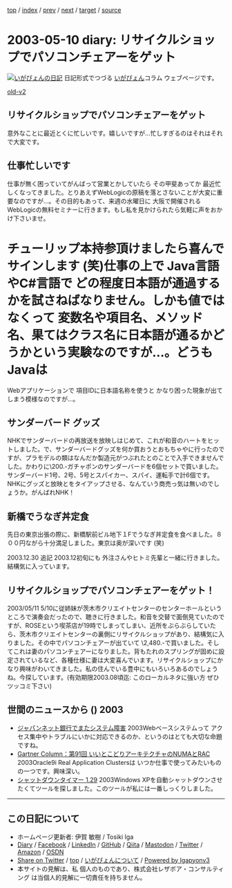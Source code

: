 [top](../index.html) 
 / [index](index.html) 
 / [prev](ig030506.html) 
 / [next](ig030515.html) 
 / [target](https://www.igapyon.jp/igapyon/diary/2003/ig030510.html) 
 / [source](https://github.com/igapyon/diary/blob/master/2003/ig030510.src.md) 

2003-05-10 diary: リサイクルショップでパソコンチェアーをゲット
=====================================================================================================
[![いがぴょんの日記](https://www.igapyon.jp/igapyon/diary/images/iga200306s.jpg "いがぴょん")](https://www.igapyon.jp/igapyon/diary/memo/memoigapyon.html) 日記形式でつづる [いがぴょん](https://www.igapyon.jp/igapyon/diary/memo/memoigapyon.html)コラム ウェブページです。

[old-v2](ig030510-orig.html)

## リサイクルショップでパソコンチェアーをゲット

意外なことに最近とくに忙しいです。嬉しいですが…忙しすぎるのはそれはそれで大変です。


## 仕事忙しいです

仕事が無く困っていてがんばって営業とかしていたら その甲斐あってか 最近忙しくなってきました。とりあえずWebLogicの原稿を落とさないことが大変に重要なのですが…。その目的もあって、来週の水曜日に 大阪で開催されるWebLogicの無料セミナーに行きます。もし私を見かけられたら気軽に声をおかけ下さいませ。
# チューリップ本持参頂けましたら喜んでサインします (笑)仕事の上で Java言語やC#言語で どの程度日本語が通過するかを試さねばなりません。しかも値ではなくって 変数名や項目名、メソッド名、果てはクラス名に日本語が通るかどうかという実験なのですが…。どうもJavaは
Webアプリケーションで 項目IDに日本語名称を使うと かなり困った現象が出てしまう模様なのですが…。

## サンダーバード グッズ

NHKでサンダーバードの再放送を放映しはじめて、これが和音のハートをヒットしました。で、サンダーバードグッズを何か買おうとおもちゃやに行ったのですが、プラモデルの類はなんだか製造元がつぶれたとのことで入手できませんでした。かわりに\200.-ガチャポンのサンダーバードを6個セットで買いました。サンダーバード1号、2号、5号とスパイカー、スパイ、運転手で計6個です。
NHKにグッズと放映とをタイアップさせる、なんていう商売っ気は無いのでしょうか。がんばれNHK！

## 新橋でうなぎ丼定食

先日の東京出張の際に、新橋駅前ビル地下１Fでうなぎ丼定食を食べました。８００円ながら十分満足しました。東京は奥が深いです (笑)

2003.12.30 追記 2003.12初旬にも 外注さんやヒトミ先輩と一緒に行きました。結構気に入っています。

## リサイクルショップでパソコンチェアーをゲット！

2003/05/11 5/10に従姉妹が茨木市クリエイトセンターのセンターホールというところで演奏会だったので、聴きに行きました。和音を交替で面倒見ていたのですが、ROSEという喫茶店が19時でしまってしまい、近所をぶらぶらしていたら、茨木市クリエイトセンターの裏側にリサイクルショップがあり、結構気に入りました。その中でパソコンチェアーが出ていて \2,480.-で買いました。そしてこれは妻のパソコンチェアーになりました。背もたれのスプリングが固めに設定されているなど、各種仕様に妻は大変喜んでいます。リサイクルショップにかなり興味がわいてきました。私の住んでいる豊中にもいろいろあるのでしょうね。今探しています。(有効期限2003.08頃迄: このローカルネタに強い方 ぜひツッコミ下さい)

## 世間のニュースから () 2003

* [ジャパンネット銀行でまたシステム障害](http://japan.cnet.com/news/ebiz/story/0,2000047658,20054209,00.htm)  2003Webベースシステムって アクセス集中やトラブルにいかに対応できるのか、というのはとても大切な命題ですね。
* [Gartner Column：第91回 いいとこどりアーキテクチャのNUMAとRAC](http://www.zdnet.co.jp/enterprise/0305/06/epn28.html)  2003Oracle9i Real Application Clustersは いつか仕事で使ってみたいものの一つです。興味深い。
* [シャットダウンタイマー 1.29](http://www.vector.co.jp/soft/win95/util/se081985.html)  2003Windows XPを自動シャットダウンさせたくてツールを探しました。このツールが私には一番しっくりしました。


----------------------------------------------------------------------------------------------------

## この日記について

* ホームページ更新者: 伊賀 敏樹 / Tosiki Iga
* [Diary](https://www.igapyon.jp/igapyon/diary/) / [Facebook](https://www.facebook.com/igapyon) / [LinkedIn](https://www.linkedin.com/in/toshikiiga) / [GitHub](https://github.com/igapyon) / [Qiita](https://qiita.com/igapyon) / [Mastodon](https://social.vivaldi.net/@igapyon) / [Twitter](https://twitter.com/ToshikiIga) / [Amazon](https://www.amazon.co.jp/%E4%BC%8A%E8%B3%80-%E6%95%8F%E6%A8%B9/e/B004LTQWCQ) / [OSDN](https://ja.osdn.net/users/iga/)
* [Share on Twitter](https://twitter.com/intent/tweet?hashtags=igapyon%2Cdiary%2C%E3%81%84%E3%81%8C%E3%81%B4%E3%82%87%E3%82%93&text=%E3%83%AA%E3%82%B5%E3%82%A4%E3%82%AF%E3%83%AB%E3%82%B7%E3%83%A7%E3%83%83%E3%83%97%E3%81%A7%E3%83%91%E3%82%BD%E3%82%B3%E3%83%B3%E3%83%81%E3%82%A7%E3%82%A2%E3%83%BC%E3%82%92%E3%82%B2%E3%83%83%E3%83%88&url=https%3A%2F%2Fwww.igapyon.jp%2Figapyon%2Fdiary%2F2003%2Fig030510.html) / [top](../index.html) / [いがぴょんについて](https://www.igapyon.jp/igapyon/diary/memo/memoigapyon.html) / [Powered by Igapyonv3](https://github.com/igapyon/igapyonv3)
* 本サイトの見解は、私 個人のものであり、株式会社レザボア・コンサルティング は当個人的見解に一切責任を持ちません。 
